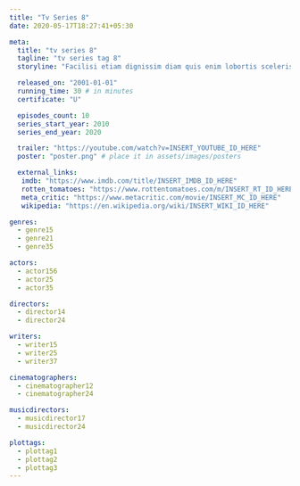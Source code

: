 ```yaml
---
title: "Tv Series 8"
date: 2020-05-17T18:27:41+05:30

meta:
  title: "tv series 8"
  tagline: "tv series tag 8"
  storyline: "Facilisi etiam dignissim diam quis enim lobortis scelerisque. Tristique senectus et netus et malesuada"

  released_on: "2001-01-01"
  running_time: 30 # in minutes
  certificate: "U"

  episodes_count: 10
  series_start_year: 2010
  series_end_year: 2020

  trailer: "https://youtube.com/watch?v=INSERT_YOUTUBE_ID_HERE"
  poster: "poster.png" # place it in assets/images/posters

  external_links:
   imdb: "https://www.imdb.com/title/INSERT_IMDB_ID_HERE"
   rotten_tomatoes: "https://www.rottentomatoes.com/m/INSERT_RT_ID_HERE"
   meta_critic: "https://www.metacritic.com/movie/INSERT_MC_ID_HERE"
   wikipedia: "https://en.wikipedia.org/wiki/INSERT_WIKI_ID_HERE"

genres:
  - genre15
  - genre21
  - genre35

actors:
  - actor156
  - actor25
  - actor35

directors:
  - director14
  - director24

writers:
  - writer15
  - writer25
  - writer37

cinematographers:
  - cinematographer12
  - cinematographer24

musicdirectors:
  - musicdirector17
  - musicdirector24

plottags:
  - plottag1
  - plottag2
  - plottag3
---
```

